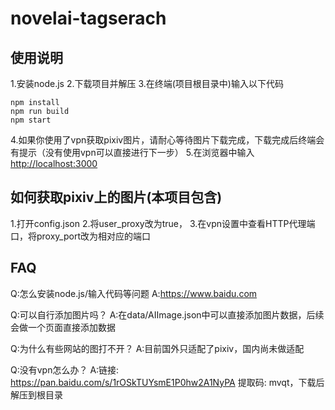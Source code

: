 # novelai-tagserach

## 使用说明
1.安装node.js
2.下载项目并解压
3.在终端(项目根目录中)输入以下代码
```
npm install
npm run build
npm start
```
4.如果你使用了vpn获取pixiv图片，请耐心等待图片下载完成，下载完成后终端会有提示（没有使用vpn可以直接进行下一步）
5.在浏览器中输入<http://localhost:3000>

## 如何获取pixiv上的图片(本项目包含)
1.打开config.json
2.将user_proxy改为true，
3.在vpn设置中查看HTTP代理端口，将proxy_port改为相对应的端口

## FAQ
Q:怎么安装node.js/输入代码等问题
A:<https://www.baidu.com>

Q:可以自行添加图片吗？
A:在data/AIImage.json中可以直接添加图片数据，后续会做一个页面直接添加数据

Q:为什么有些网站的图打不开？
A:目前国外只适配了pixiv，国内尚未做适配

Q:没有vpn怎么办？
A:链接: <https://pan.baidu.com/s/1rOSkTUYsmE1P0hw2A1NyPA> 提取码: mvqt，下载后解压到根目录
